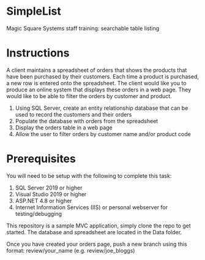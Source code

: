 # SimpleList
Magic Square Systems staff training: searchable table listing

# Instructions
A client maintains a spreadsheet of orders that shows the products that have been purchased by their customers. Each time a product is purchased, a new row is entered onto the spreadsheet. The client would like you to produce an online system that displays these orders in a web page. They would like to be able to filter the orders by customer and product.

1. Using SQL Server, create an entity relationship database that can be used to record the customers and their orders
2. Populate the database with orders from the spreadsheet
3. Display the orders table in a web page
4. Allow the user to filter orders by customer name and/or product code

# Prerequisites
You will need to be setup with the following to complete this task:
1. SQL Server 2019 or higher
2. Visual Studio 2019 or higher
3. ASP.NET 4.8 or higher
4. Internet Information Services (IIS) or personal webserver for testing/debugging

This repository is a sample MVC application, simply clone the repo to get started. The database and spreadsheet are located in the Data folder.

Once you have created your orders page, push a new branch using this format: review/your_name (e.g. review/joe_bloggs)
